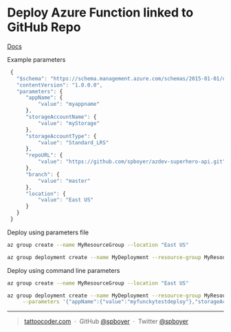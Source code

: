 # Deploy Azure Function linked to GitHub Repo
<!--
<a href="https://portal.azure.com/?WT.mc_id=azdevfunctionsdeployment-github-shboyer#create/Microsoft.Template/uri/https%3A%2F%2Fraw.githubusercontent.com%2Fazure%2Fazure-quickstart-templates%2Fmaster%2F201-web-app-github-deploy%2Fazuredeploy.json" target="_blank">
    <img src="http://azuredeploy.net/deploybutton.png"/>
</a>
<a href="http://armviz.io/#/?load=https%3A%2F%2Fraw.githubusercontent.com%2FAzure%2Fazure-quickstart-templates%2Fmaster%2F201-web-app-github-deploy%2Fazuredeploy.json" target="_blank">
    <img src="http://armviz.io/visualizebutton.png"/>
</a>
--> 
[Docs](https://docs.microsoft.com/azure/azure-resource-manager/resource-group-template-deploy-cli?WT.mc_id=azdevfunctionsdeployment-github-shboyer)

Example parameters

```javascript
 {
   "$schema": "https://schema.management.azure.com/schemas/2015-01-01/deploymentParameters.json?WT.mc_id=azdevfunctionsdeployment-github-shboyer#",
   "contentVersion": "1.0.0.0",
   "parameters": {
      "appName": {
          "value": "myappname"
      },
      "storageAccountName": {
          "value": "myStorage"
      },
      "storageAccountType": {
          "value": "Standard_LRS"
      },
      "repoURL": {
          "value": "https://github.com/spboyer/azdev-superhero-api.git"
      },
      "branch": {
          "value": "master"
      },
      "location": {
          "value": "East US"
      }
   }
 }
```

Deploy using parameters file

```bash
az group create --name MyResourceGroup --location "East US"

az group deployment create --name MyDeployment --resource-group MyResourceGroup --template-file azuredeploy.json --parameters @parameters.json
```

Deploy using command line parameters

```bash
az group create --name MyResourceGroup --location "East US"

az group deployment create --name MyDeployment --resource-group MyResourceGroup --template-file azuredeploy.json \
     --parameters '{"appName":{"value":"myfunckytestdeploy"},"storageAccountName":{"value":"myStorageName"},"storageAccountType":{"value":"Standard_LRS"},"repoURL":{"value":"https://github.com/spboyer/azdev-superhero-api.git"},"branch":{"value":"master"},"location":{"value":"East US"}}'

```


---

> [tattoocoder.com](https://tattoocoder.com) &nbsp;&middot;&nbsp;
> GitHub [@spboyer](https://github.com/spboyer) &nbsp;&middot;&nbsp;
> Twitter [@spboyer](https://twitter.com/spboyer)